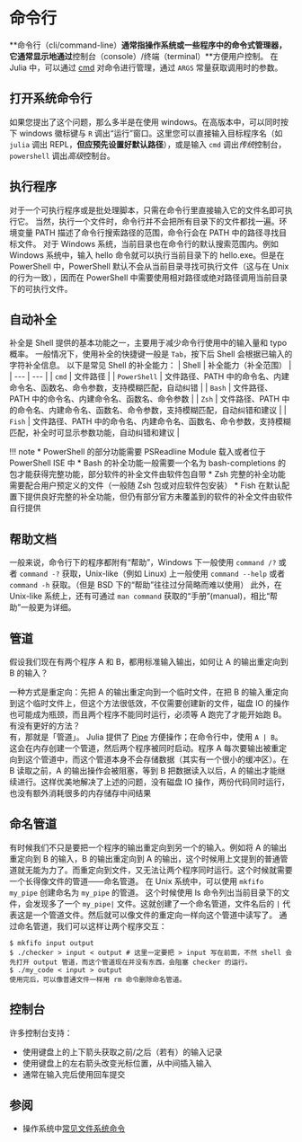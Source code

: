 # 命令行
**命令行（cli/command-line）**通常指操作系统或一些程序中的命令式管理器，它通常显示地通过**控制台（console）/终端（terminal）**方便用户控制。
在 Julia 中，可以通过 [cmd](../advanced/cmd.md) 对命令进行管理，通过 `ARGS` 常量获取调用时的参数。

## 打开系统命令行
如果您提出了这个问题，那么多半是在使用 windows。在高版本中，可以同时按下 windows 徽标键与 `R` 调出“运行”窗口。这里您可以直接输入目标程序名（如 `julia` 调出 REPL，**但应预先设置好默认路径**），或是输入 `cmd` 调出*传统*控制台，`powershell` 调出*高级*控制台。

## 执行程序
对于一个可执行程序或是批处理脚本，只需在命令行里直接输入它的文件名即可执行它。
当然，执行一个文件时，命令行并不会把所有目录下的文件都找一遍。环境变量 PATH 描述了命令行搜索路径的范围，命令行会在 PATH 中的路径寻找目标文件。
对于 Windows 系统，当前目录也在命令行的默认搜索范围内。例如 Windows 系统中，输入 hello 命令就可以执行当前目录下的 hello.exe。但是在 PowerShell 中，PowerShell 默认不会从当前目录寻找可执行文件（这与在 Unix 的行为一致），因而在 PowerShell 中需要使用相对路径或绝对路径调用当前目录下的可执行文件。

## 自动补全
补全是 Shell 提供的基本功能之一，主要用于减少命令行使用中的输入量和 typo 概率。
一般情况下，使用补全的快捷键一般是 `Tab`，按下后 Shell 会根据已输入的字符补全信息。
以下是常见 Shell 的补全能力：
| Shell | 补全能力（补全范围） |
| --- | --- |
| `cmd` | 文件路径 |
| `PowerShell` | 文件路径、PATH 中的命令名、内建命令名、函数名、命令参数，支持模糊匹配，自动纠错 |
| `Bash` | 文件路径、PATH 中的命令名、内建命令名、函数名、命令参数 |
| `Zsh` | 文件路径、PATH 中的命令名、内建命令名、函数名、命令参数，支持模糊匹配，自动纠错和建议 |
| `Fish` | 文件路径、PATH 中的命令名、内建命令名、函数名、命令参数，支持模糊匹配，补全时可显示参数功能，自动纠错和建议 |

!!! note
	* PowerShell 的部分功能需要 PSReadline Module 载入或者位于 PowerShell ISE 中
	* Bash 的补全功能一般需要一个名为 bash-completions 的包才能获得完整功能，部分软件的补全文件由软件包自带
	* Zsh 完整的补全功能需要配合用户预定义的文件（一般随 Zsh 包或对应软件包安装）
	* Fish 在默认配置下提供良好完整的补全功能，但仍有部分官方未覆盖到的软件的补全文件由软件自行提供

## 帮助文档
一般来说，命令行下的程序都附有“帮助”，Windows 下一般使用 `command /?` 或者 `command -?` 获取，Unix-like（例如 Linux) 上一般使用 `command --help` 或者 `command -h` 获取。（但是 BSD 下的“帮助”往往过分简略而难以使用）
此外，在 Unix-like 系统上，还有可通过 `man command` 获取的“手册”(manual)，相比“帮助”一般更为详细。

## 管道
假设我们现在有两个程序 A 和 B，都用标准输入输出，如何让 A 的输出重定向到 B 的输入？

一种方式是重定向：先把 A 的输出重定向到一个临时文件，在把 B 的输入重定向到这个临时文件上，但这个方法很低效，不仅需要创建新的文件，磁盘 IO 的操作也可能成为瓶颈，而且两个程序不能同时运行，必须等 A 跑完了才能开始跑 B。有没有更好的方法？\
有，那就是「管道」。
Julia 提供了 [Pipe](../advanced/io.md) 方便操作；在命令行中，使用 `A | B`。
这会在内存创建一个管道，然后两个程序被同时启动。程序 A 每次要输出被重定向到这个管道中，而这个管道本身不会存储数据（其实有一个很小的缓冲区）。在 B 读取之前，A 的输出操作会被阻塞，等到 B 把数据读入以后，A 的输出才能继续进行。这样优美地解决了上述的问题，没有磁盘 IO 操作，两份代码同时运行，也没有额外消耗很多的内存储存中间结果

## 命名管道
有时候我们不只是要把一个程序的输出重定向到另一个的输入。例如将 A 的输出重定向到 B 的输入，B 的输出重定向到 A 的输出，这个时候用上文提到的普通管道就无能为力了。而重定向到文件，又无法让两个程序同时运行。这个时候就需要一个长得像文件的管道——命名管道。
在 Unix 系统中，可以使用 `mkfifo my_pipe` 创建命名为 `my_pipe` 的管道。
这个时候使用 ls 命令列出当前目录下的文件，会发现多了一个 `my_pipe|` 文件。这就创建了一个命名管道，文件名后的 `|` 代表这是一个管道文件。然后就可以像文件的重定向一样向这个管道中读写了。
通过命名管道，我们可以这样让两个程序交互：
```shell
$ mkfifo input output
$ ./checker > input < output # 这里一定要把 > input 写在前面，不然 shell 会先打开 output 管道，而这个管道现在并没有东西，会阻塞 checker 的运行。
$ ./my_code < input > output
使用完后，可以像普通文件一样用 rm 命令删除命名管道。
```

## 控制台
许多控制台支持：
- 使用键盘上的上下箭头获取之前/之后（若有）的输入记录
- 使用键盘上的左右箭头改变光标位置，从中间插入输入
- 通常在输入完后使用回车提交

## 参阅
- 操作系统中[常见文件系统命令](filesystem.md#常见命令)

[^1]: https://oi-wiki.org/tools/cmd/
